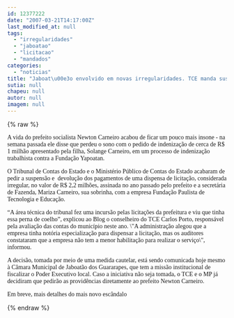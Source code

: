 ```yaml
---
id: 12377222
date: "2007-03-21T14:17:00Z"
last_modified_at: null
tags:
  - "irregularidades"
  - "jaboatao"
  - "licitacao"
  - "mandados"
categories:
  - "noticias"
title: "Jaboat\u00e3o envolvido em novas irregularidades. TCE manda sustar licita\u00e7\u00e3o irregular de R$ 2,2 milh\u00f5es"
sutia: null
chapeu: null
autor: null
imagem: null
---
```

{% raw %}
<p><P><FONT face=Verdana>A vida do prefeito socialista Newton Carneiro acabou de ficar um pouco mais insone - na semana passada ele disse que perdeu o sono com o pedido de indenização de cerca de R$ 1 milhão apresentado pela filha, Solange Carneiro, em um processo de indenização trabalhista contra a Fundação Yapoatan.</FONT></P></p>
<p><P><FONT face=Verdana>O Tribunal de Contas do Estado e o Ministério Público de Contas do Estado acabaram de pedir a suspensão e&nbsp; devolução dos pagamentos de uma dispensa de licitação, considerada irregular, no valor de R$ 2,2 milhões, assinada no ano passado pelo prefeito e a secretária de Fazenda, Mariza Carneiro, sua sobrinha, com a empresa Fundação Paulista de Tecnologia e Educação.</FONT></P></p>
<p><P><FONT face=Verdana>“A área técnica do tribunal fez uma incursão pelas licitações da prefeitura e viu que tinha essa perna de coelho”, explicou ao Blog o conselheiro do TCE Carlos Porto, responsável pela avaliação das contas do município neste ano. \"A administração alegou que a empresa tinha notória especialização para dispensar a licitação, mas os auditores constataram que a empresa não tem a menor habilitação para realizar o serviço\", informou.</FONT></P></p>
<p><P><FONT face=Verdana>A decisão, tomada por meio de uma medida cautelar, está sendo comunicada hoje mesmo à Câmara Municipal de Jaboatão dos Guararapes, que tem a missão institucional de fiscalizar o Poder Executivo local. Caso a iniciativa não seja tomada, o TCE e o MP já decidiram que pedirão as providências diretamente ao prefeito Newton Carneiro.</FONT></P></p>
<p><P><FONT face=Verdana>Em breve, mais detalhes do mais novo escândalo</FONT></P> </p>
{% endraw %}